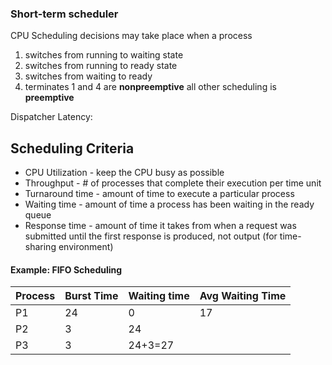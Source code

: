 
### **Short-term scheduler**

CPU Scheduling decisions may take place when a process
1. switches from running to waiting state
2. switches from running to ready state
3. switches from waiting to ready
4. terminates
1 and 4 are **nonpreemptive**
all other scheduling is **preemptive**


Dispatcher Latency:

## Scheduling Criteria
- CPU Utilization - keep the CPU busy as possible
- Throughput - # of processes that complete their execution per time unit
- Turnaround time - amount of time to execute a particular process
- Waiting time - amount of time a process has been waiting in the ready queue
- Response time - amount of time it takes from when a request was submitted until the first response is produced, not output (for time-sharing environment)

#### Example: FIFO Scheduling

| **Process** | **Burst Time** | **Waiting time** | **Avg Waiting Time** |
| ----------- | -------------- | ---------------- | -------------------- |
| P1          | 24             | 0                | 17                   |
| P2          | 3              | 24               |                      |
| P3          | 3              | 24+3=27          |                      |
